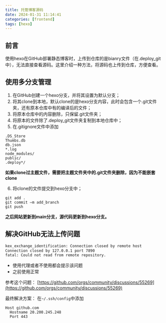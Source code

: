 ```yaml
---
title: 托管博客源码
date: 2024-01-31 11:14:41
categories: [frontend]
tags: [hexo]
---
```


## 前言
使用hexo在GitHub部署静态博客时，上传到仓库的是bianry文件（在.deploy_git中），无法直接查看源码。这里介绍一种方法，将源码也上传到仓库，方便查看。

## 使用多分支管理

1. 在GitHub创建一个hexo分支，并将其设置为默认分支；
2. 将其clone到本地，默认clone的是hexo分支内容，此时会包含一个.git文件夹，还有原本仓库中有的编译后的文件；
3. 将原本仓库中的内容删除，只保留.git文件夹；
4. 将原本的文件除了.deploy_git文件夹复制到本地仓库中；
5. 在.gitignore文件中添加
```
.DS_Store
Thumbs.db
db.json
*.log
node_modules/
public/
.deploy*/
```
**如果clone过主题文件，需要把主题文件夹中的.git文件夹删除，因为不能嵌套clone**

6. 将clone的文件提交到hexo分支中；
```
git add .
git commit –m add_branch
git push
```

**之后网站更新到main分支，源代码更新到hexo分支。**

## 解决GitHub无法上传问题

```bash
kex_exchange_identification: Connection closed by remote host
Connection closed by 127.0.0.1 port 7890
fatal: Could not read from remote repository.
```

- 使用代理或者不使用都会提示该问题
- 之前使用正常

参考这个问题：
[https://github.com/orgs/community/discussions/55269](https://github.com/orgs/community/discussions/55269)

最终解决方案：
在`~/.ssh/config`中添加
```
Host github.com
  Hostname 20.200.245.248
  Port 443
```
